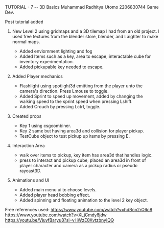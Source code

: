 TUTORIAL - 7 -- 3D Basics
Muhammad Radhitya Utomo 2206830744
Game Dev.

Post tutorial added
1. New Level 2 using gridmaps and a 3D tilemap I had from an old project. I used free textures from the blender store, blender, and Laighter to make normal maps.
	- Added enviornment lighting and fog
	- Added Items such as a key, area to escape, interactable cube for inventory experimentation.
	- Added pickupable key needed to escape.
	
2. Added Player mechanics
	- Flashlight using spotlight3d emitting from the player unto the camera's direction. Press Lmouse to toggle.
	- Added Sprint to speed up movement, added by changing the walking speed to the sprint speed when pressing Lshift.
	- Added Crouch by pressing Lctrl, toggle.

3. Created props
	- Key 1 using csgcombiner.
	- Key 2 same but having area3d and collision for player pickup.
	- TestCube object to test pickup up items by pressing E.

4. Interaction Area
	- walk over items to pickup, key item has area3d that handles logic.
	- press to interact and pickup cube, placed an area3d in front of player character and camera as a pickup radius or pseudo raycast3D.

5. Animations and UI
	- Added main menu ui to choose levels.
	- Added player head bobbing effect.
	- Added spinning and floating animation to the level 2 key object.

Free references used:
https://www.youtube.com/watch?v=hdBcn2rO6c8
https://www.youtube.com/watch?v=XLjCmdy8jdw
https://youtu.be/VjuyfBaryu8?si=vHWzE0XvtzbnyIQQ
